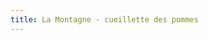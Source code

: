```yaml
---
title: La Montagne - cueillette des pommes
---
```



<div class="image-container">
    <a class="thumbnail" href="{{ site.baseurl }}/assets/images/on-en-parle/la_montagne.jpg"><img src="{{ site.baseurl }}/assets/images/on-en-parle/la_montagne-vignette.jpg" alt="" /></a>
</div>

